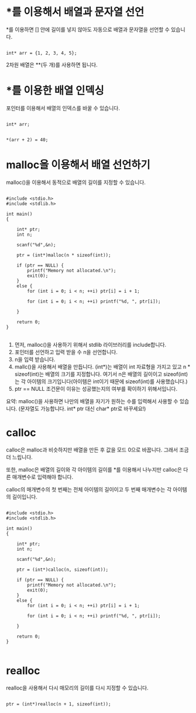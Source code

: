 # *를 이용해서 배열과 문자열 선언
*를 이용하면 [] 안에 길이를 넣지 않아도 자동으로 배열과 문자열을 선언할 수 있습니다.

<code>
int* arr = {1, 2, 3, 4, 5};
</code>

2차원 배열은 **(두 개)를 사용하면 됩니다.

# *를 이용한 배열 인덱싱
포인터를 이용해서 배열의 인덱스를 바꿀 수 있습니다.

<code>
int* arr;

*(arr + 2) = 40;
</code>

# malloc을 이용해서 배열 선언하기
malloc()을 이용해서 동적으로 배열의 길이를 지정할 수 있습니다.

<pre>
<code>
#include &lt;stdio.h>
#include &lt;stdlib.h>

int main()
{

    int* ptr;
    int n;

    scanf("%d",&n);

    ptr = (int*)malloc(n * sizeof(int));

    if (ptr == NULL) {
        printf("Memory not allocated.\n");
        exit(0);
    }
    else {
        for (int i = 0; i < n; ++i) ptr[i] = i + 1;

        for (int i = 0; i < n; ++i) printf("%d, ", ptr[i]);

    }

    return 0;
}
</code>
</pre>

1. 먼저, malloc()을 사용하기 위해서 stdlib 라이브러리를 include합니다.
2. 포인터를 선언하고 입력 받을 수 n을 선언합니다.
3. n을 입력 받습니다.
4. mallc()을 사용해서 배열을 만듭니다. (int*)는 배열이 int 자료형을 가지고 있고 n * sizeof(int)는 배열의 크기를 지정합니다. 여기서 n은 배열의 길이이고 sizeof(int)는 각 아이템의 크기입니다(아이템은 int이기 때문에 sizeof(int)를 사용했습니다.)
5. ptr == NULL 조건문이 이유는 성공했는지의 여부를 확이하기 위해서입니다.

요약: malloc()을 사용하면 나만의 배열을 자기가 원하는 수를 입력해서 사용할 수 있습니다. (문자열도 가능합니다. int* ptr 대신 char* ptr로 바꾸세요!)

# calloc
calloc은 malloc과 비슷하지만 배열을 만든 후 값을 모드 0으로 바꿉니다. 그래서 조금 더 느립니다.

또한, malloc은 배열의 길이와 각 아이템의 길이를 *를 이용해서 나누지만 calloc은 다른 매개변수로 입력해야 합니다.

calloc의 매개변수의 첫 번째는 전체 아이템의 길이이고 두 번째 매개변수는 각 아이템의 길이입니다.

<pre>
<code>
#include &lt;stdio.h>
#include &lt;stdlib.h>

int main()
{

    int* ptr;
    int n;

    scanf("%d",&n);

    ptr = (int*)calloc(n, sizeof(int));

    if (ptr == NULL) {
        printf("Memory not allocated.\n");
        exit(0);
    }
    else {
        for (int i = 0; i < n; ++i) ptr[i] = i + 1;

        for (int i = 0; i < n; ++i) printf("%d, ", ptr[i]);

    }

    return 0;
}
</code>
</pre>

# realloc
realloc을 사용해서 다시 매모리의 길이를 다시 지정할 수 있습니다.

<code>
ptr = (int*)realloc(n + 1, sizeof(int));
</code>
